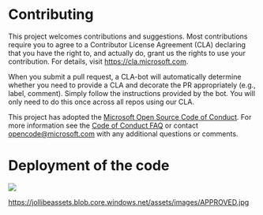 # Contributing

This project welcomes contributions and suggestions.  Most contributions require you to agree to a
Contributor License Agreement (CLA) declaring that you have the right to, and actually do, grant us
the rights to use your contribution. For details, visit https://cla.microsoft.com.

When you submit a pull request, a CLA-bot will automatically determine whether you need to provide
a CLA and decorate the PR appropriately (e.g., label, comment). Simply follow the instructions
provided by the bot. You will only need to do this once across all repos using our CLA.

This project has adopted the [Microsoft Open Source Code of Conduct](https://opensource.microsoft.com/codeofconduct/).
For more information see the [Code of Conduct FAQ](https://opensource.microsoft.com/codeofconduct/faq/) or
contact [opencode@microsoft.com](mailto:opencode@microsoft.com) with any additional questions or comments.

# Deployment of the code
<a href="https://portal.azure.com/#create/Microsoft.Template/uri/https%3A%2F%2Fraw.githubusercontent.com%2Fcoderkrishna%2Fmicrosoft-teams-stickers-template%2Fmaster%2Fazuredeploy.json" target="_blank">
    <img src="http://azuredeploy.net/deploybutton.png"/>
</a>

https://jollibeassets.blob.core.windows.net/assets/images/APPROVED.jpg
